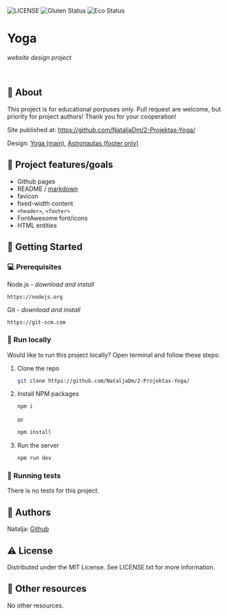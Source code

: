 ![LICENSE](https://img.shields.io/badge/license-MIT-blue.svg?style=flat-square)
![Gluten Status](https://img.shields.io/badge/Gluten-Free-green.svg)
![Eco Status](https://img.shields.io/badge/ECO-Friendly-green.svg)

# Yoga

_website design project_

<br>

## 🌟 About

This project is for educational porpuses only. Pull request are welcome, but priority for project authors! Thank you for your cooperation!

Site published at: https://github.com/NataljaDm/2-Projektas-Yoga/

Design: [Yoga (main)](https://dribbble.com/shots/6857288-Yoga-studio-web-ui-concept/attachments/1462493?mode=media), [Astronautas (footer only)](https://dribbble.com/shots/5964475/attachments/5964475-404-Lost-in-Space?mode=media)

## 🎯 Project features/goals

- Github pages
- README / [markdown](https://docs.github.com/en/get-started/writing-on-github/getting-started-with-writing-and-formatting-on-github/basic-writing-and-formatting-syntax)
- favicon
- fixed-width content
- `<header>`, `<footer>`
- FontAwesome font/icons
- HTML entities

## 🧰 Getting Started

### 💻 Prerequisites

Node.js - _download and install_

```
https://nodejs.org
```

Git - _download and install_

```
https://git-scm.com
```

### 🏃 Run locally

Would like to run this project locally? Open terminal and follow these steps:

1. Clone the repo
   ```sh
   git clone https://github.com/NataljaDm/2-Projektas-Yoga/
   ```
2. Install NPM packages
   ```sh
   npm i
   ```
   or
   ```sh
   npm install
   ```
3. Run the server
   ```sh
   npm run dev
   ```

### 🧪 Running tests

There is no tests for this project.

## 🎅 Authors

Natalja: [Github](https://github.com/NataljaDm)

## ⚠️ License

Distributed under the MIT License. See LICENSE.txt for more information.

## 🔗 Other resources

No other resources.